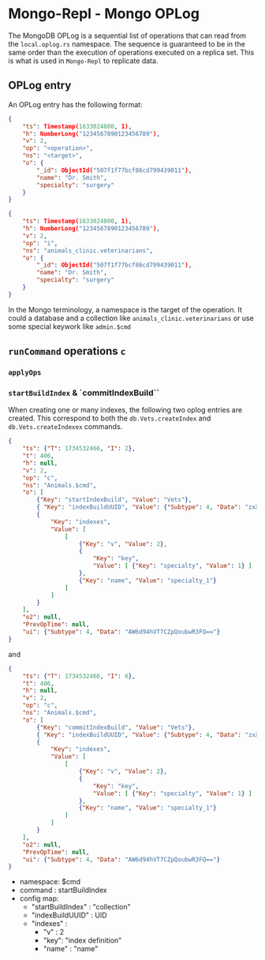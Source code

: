 # Mongo-Repl - Mongo OPLog

The MongoDB OPLog is a sequential list of operations that can read from the `local.oplog.rs` namespace. The sequence is guaranteed to be in the same order than the execution of operations executed on a replica set. This is what is used in `Mongo-Repl` to replicate data.

## OPLog entry

An OPLog entry has the following format:

```json
{
    "ts": Timestamp(1633024800, 1),
    "h": NumberLong("1234567890123456789"),
    "v": 2,
    "op": "<operation>",
    "ns": "<target>",
    "o": {
        "_id": ObjectId("507f1f77bcf86cd799439011"),
        "name": "Dr. Smith",
        "specialty": "surgery"
    }
}
```

```json
{
    "ts": Timestamp(1633024800, 1),
    "h": NumberLong("1234567890123456789"),
    "v": 2,
    "op": "i",
    "ns": "animals_clinic.veterinarians",
    "o": {
        "_id": ObjectId("507f1f77bcf86cd799439011"),
        "name": "Dr. Smith",
        "specialty": "surgery"
    }
}
```




In the Mongo terminology, a namespace is the target of the operation. It could a database and a collection
like `animals_clinic.veterinarians` or use some special keywork like `admin.$cmd`

## `runCommand` operations `c`

### `applyOps`

### `startBuildIndex` & `commitIndexBuild``

When creating one or many indexes, the following two oplog entries are created. This correspond to both the `db.Vets.createIndex` and `db.Vets.createIndexex` commands.

```json
{
    "ts": {"T": 1734532466, "I": 2},
    "t": 406,
    "h": null,
    "v": 2,
    "op": "c",
    "ns": "Animals.$cmd",
    "o": [
        {"Key": "startIndexBuild", "Value": "Vets"},
        { "Key": "indexBuildUUID", "Value": {"Subtype": 4, "Data": "zxXEWU1OSyKnpAPrakxiew=="} },
        {
            "Key": "indexes",
            "Value": [
                [
                    {"Key": "v", "Value": 2},
                    {
                        "Key": "key",
                        "Value": [ {"Key": "specialty", "Value": 1} ]
                    },
                    {"Key": "name", "Value": "specialty_1"}
                ]
            ]
        }
    ],
    "o2": null,
    "PrevOpTime": null,
    "ui": {"Subtype": 4, "Data": "AW6d94hVT7CZpQoubwR3FQ=="}
}
```

and

```json
{
    "ts": {"T": 1734532466, "I": 6},
    "t": 406,
    "h": null,
    "v": 2,
    "op": "c",
    "ns": "Animals.$cmd",
    "o": [
        {"Key": "commitIndexBuild", "Value": "Vets"},
        { "Key": "indexBuildUUID", "Value": {"Subtype": 4, "Data": "zxXEWU1OSyKnpAPrakxiew=="} },
        {
            "Key": "indexes",
            "Value": [
                [
                    {"Key": "v", "Value": 2},
                    {
                        "Key": "key",
                        "Value": [ {"Key": "specialty", "Value": 1} ]
                    },
                    {"Key": "name", "Value": "specialty_1"}
                ]
            ]
        }
    ],
    "o2": null,
    "PrevOpTime": null,
    "ui": {"Subtype": 4, "Data": "AW6d94hVT7CZpQoubwR3FQ=="}
}
```




- namespace: $cmd
- command : startBuildIndex
- config map:
    - "startBuildIndex" : "collection"
    - "indexBuildUUID" : UID
    - "indexes" :
        - "v" : 2
        - "key": "index definition"
        - "name" : "name"


